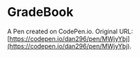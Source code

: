 # GradeBook

A Pen created on CodePen.io. Original URL: [https://codepen.io/dan296/pen/MWjyYbj](https://codepen.io/dan296/pen/MWjyYbj).


